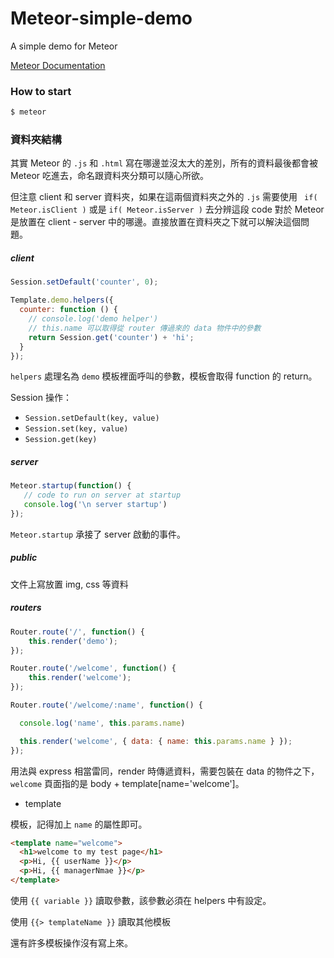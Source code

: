 # Meteor-simple-demo

A simple demo for Meteor

[Meteor Documentation](http://docs.meteor.com/#/basic/)

### How to start

``` bat
$ meteor
```

### 資料夾結構

其實 Meteor 的 `.js` 和 `.html` 寫在哪邊並沒太大的差別，所有的資料最後都會被 Meteor 吃進去，命名跟資料夾分類可以隨心所欲。

但注意 client 和 server 資料夾，如果在這兩個資料夾之外的 `.js` 需要使用 ` if( Meteor.isClient )` 或是 `if( Meteor.isServer )` 去分辨這段 code 對於 Meteor 是放置在 client - server 中的哪邊。直接放置在資料夾之下就可以解決這個問題。



##### client

``` js
Session.setDefault('counter', 0);

Template.demo.helpers({
  counter: function () {
    // console.log('demo helper') 
    // this.name 可以取得從 router 傳過來的 data 物件中的參數
    return Session.get('counter') + 'hi';
  }
});
```

`helpers` 處理名為 `demo` 模板裡面呼叫的參數，模板會取得 function 的 return。

Session 操作：

* `Session.setDefault(key, value)`
* `Session.set(key, value)`
* `Session.get(key)`

##### server

``` js
Meteor.startup(function() {
   // code to run on server at startup
   console.log('\n server startup')
});
```

`Meteor.startup` 承接了 server 啟動的事件。

##### public

文件上寫放置 img, css 等資料

##### routers 

``` js
Router.route('/', function() {
    this.render('demo');
});

Router.route('/welcome', function() {
    this.render('welcome');
});

Router.route('/welcome/:name', function() {

  console.log('name', this.params.name)

  this.render('welcome', { data: { name: this.params.name } });
});

```

用法與 express 相當雷同，render 時傳遞資料，需要包裝在 data 的物件之下，`welcome` 頁面指的是 body + template[name='welcome']。

* template

模板，記得加上 `name` 的屬性即可。

``` html
<template name="welcome">
  <h1>welcome to my test page</h1>
  <p>Hi, {{ userName }}</p>
  <p>Hi, {{ managerNmae }}</p>
</template>
```

使用 `{{ variable }}` 讀取參數，該參數必須在 helpers 中有設定。

使用 `{{> templateName }}` 讀取其他模板

還有許多模板操作沒有寫上來。
